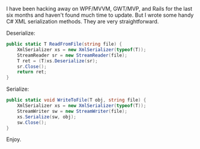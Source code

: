 <!--
author: JP Richardson
publish: Fri Jan 15 2010 21:59:56 GMT-0600 (CST)
status: publish
type: post
link: https://procbits.wordpress.com/2010/01/15/handy-c-xml-serialization-methods/
tags: C#
slug: 2010/01/15/handy-c-xml-serialization-methods
title: Handy C# XML Serialization Methods
-->



I have been hacking away on WPF/MVVM, GWT/MVP, and Rails for the last
six months and haven't found much time to update. But I wrote some handy
C\# XML serialization methods. They are very straightforward.

Deserialize:

```csharp
public static T ReadFromFile(string file) {
    XmlSerializer xs = new XmlSerializer(typeof(T));
    StreamReader sr = new StreamReader(file);
    T ret = (T)xs.Deserialize(sr);
    sr.Close();
    return ret;
}
```

Serialize:

```csharp
public static void WriteToFile(T obj, string file) {
    XmlSerializer xs = new XmlSerializer(typeof(T));
    StreamWriter sw = new StreamWriter(file);
    xs.Serialize(sw, obj);
    sw.Close();
}
```

Enjoy.


